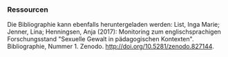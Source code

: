 ### Ressourcen

Die Bibliographie kann ebenfalls heruntergeladen werden: List, Inga Marie; Jenner, Lina; Henningsen, Anja (2017): Monitoring zum englischsprachigen Forschungsstand "Sexuelle Gewalt in pädagogischen Kontexten". Bibliographie, Nummer 1. Zenodo. http://doi.org/10.5281/zenodo.827144.

